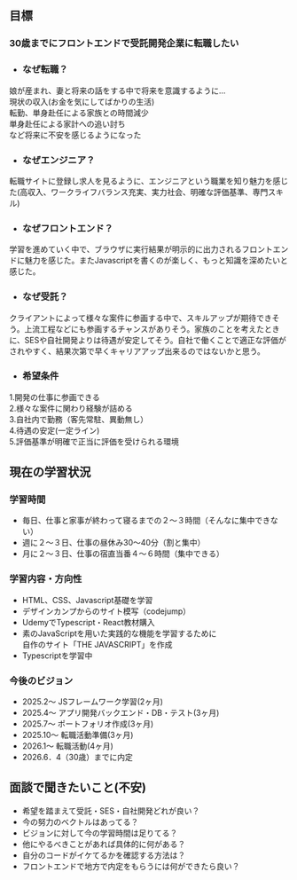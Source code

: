 ## 目標
### 30歳までにフロントエンドで受託開発企業に転職したい
- ### なぜ転職？
娘が産まれ、妻と将来の話をする中で将来を意識するように…<br>
現状の収入(お金を気にしてばかりの生活)<br>
転勤、単身赴任による家族との時間減少<br>
単身赴任による家計への追い討ち<br>
など将来に不安を感じるようになった

- ### なぜエンジニア？
転職サイトに登録し求人を見るように、エンジニアという職業を知り魅力を感じた(高収入、ワークライフバランス充実、実力社会、明確な評価基準、専門スキル)<br>


- ### なぜフロントエンド？
学習を進めていく中で、ブラウザに実行結果が明示的に出力されるフロントエンドに魅力を感じた。またJavascriptを書くのが楽しく、もっと知識を深めたいと感じた。

- ### なぜ受託？
クライアントによって様々な案件に参画する中で、スキルアップが期待できそう。上流工程などにも参画するチャンスがありそう。家族のことを考えたときに、SESや自社開発よりは待遇が安定してそう。自社で働くことで適正な評価がされやすく、結果次第で早くキャリアアップ出来るのではないかと思う。

- ### 希望条件
1.開発の仕事に参画できる<br>
2.様々な案件に関わり経験が詰める<br>
3.自社内で勤務（客先常駐、異動無し）<br>
4.待遇の安定(一定ライン)<br>
5.評価基準が明確で正当に評価を受けられる環境<br>

## 現在の学習状況
### 学習時間
- 毎日、仕事と家事が終わって寝るまでの２～３時間（そんなに集中できない）
- 週に２～３日、仕事の昼休み30～40分（割と集中）
- 月に２～３日、仕事の宿直当番４～６時間（集中できる）
### 学習内容・方向性
- HTML、CSS、Javascript基礎を学習
- デザインカンプからのサイト模写（codejump）
- UdemyでTypescript・React教材購入
- 素のJavaScriptを用いた実践的な機能を学習するために<br>自作のサイト「THE JAVASCRIPT」を作成
- Typescriptを学習中

### 今後のビジョン
- 2025.2〜 JSフレームワーク学習(2ヶ月)
- 2025.4〜 アプリ開発バックエンド・DB・テスト(3ヶ月)
- 2025.7〜 ポートフォリオ作成(3ヶ月)
- 2025.10〜 転職活動準備(3ヶ月)
- 2026.1〜 転職活動(4ヶ月)
- 2026.6．4（30歳）までに内定

## 面談で聞きたいこと(不安)
- 希望を踏まえて受託・SES・自社開発どれが良い？
- 今の努力のベクトルはあってる？
- ビジョンに対して今の学習時間は足りてる？
- 他にやるべきことがあれば具体的に何がある？
- 自分のコードがイケてるかを確認する方法は？
- フロントエンドで地方で内定をもらうには何ができたら良い？